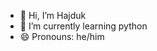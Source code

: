 - 👋 Hi, I’m Hajduk
- 🌱 I’m currently learning python
- 😄 Pronouns: he/him

<!---
PomaszkiHajduk/PomaszkiHajduk is a ✨ special ✨ repository because its `README.md` (this file) appears on your GitHub profile.
You can click the Preview link to take a look at your changes.
--->
